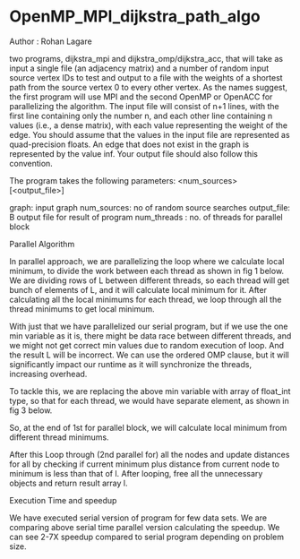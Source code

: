 # OpenMP_MPI_dijkstra_path_algo
Author : Rohan Lagare

two programs, dijkstra_mpi and dijkstra_omp/dijkstra_acc, 
that will take as input a single file (an adjacency matrix) and a number of random 
input source vertex IDs to test and output to a file with the weights of a shortest 
path from the source vertex 0 to every other vertex. As the names suggest, the first
program will use MPI and the second OpenMP or OpenACC for parallelizing the 
algorithm. The input file will consist of n+1 lines, with the first line containing only 
the number n, and each other line containing n values (i.e., a dense matrix), with 
each value representing the weight of the edge. You should assume that the values 
in the input file are represented as quad-precision floats. An edge that does not 
exist in the graph is represented by the value inf. Your output file should also 
follow this convention.


The program takes the following parameters:
<PROGRAM> <graph> <num_sources> <nthreads> [<output_file>]

graph: input graph
num_sources: no of random source searches
output_file: B output file for result of program
num_threads : no. of threads for parallel block

Parallel Algorithm

In parallel approach, we are parallelizing the loop where we calculate local minimum, to 
divide the work between each thread as shown in fig 1 below. We are dividing rows of L
between different threads, so each thread will get bunch of elements of L, and it will calculate 
local minimum for it. After calculating all the local minimums for each thread, we loop through 
all the thread minimums to get local minimum.

With just that we have parallelized our serial program, but if we use the one min variable as it 
is, there might be data race between different threads, and we might not get correct min values 
due to random execution of loop. And the result L will be incorrect. We can use the ordered
OMP clause, but it will significantly impact our runtime as it will synchronize the threads, 
increasing overhead.

To tackle this, we are replacing the above min variable with array of float_int type, so that for 
each thread, we would have separate element, as shown in fig 3 below.

So, at the end of 1st for parallel block, we will calculate local minimum from different thread 
minimums.

After this Loop through (2nd parallel for) all the nodes and update distances for all by checking if 
current minimum plus distance from current node to minimum is less than that of l.
After looping, free all the unnecessary objects and return result array l.


Execution Time and speedup

We have executed serial version of program for few data sets. We are comparing above serial 
time parallel version calculating the speedup.
We can see 2-7X speedup compared to serial program depending on problem size.
